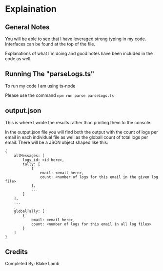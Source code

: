 # Explaination

## General Notes

You will be able to see that I have leveraged strong typing in my code. Interfaces can be found at the top of the file. 

Explanations of what I'm doing and good notes have been included in the code as well.

## Running The "parseLogs.ts"

To run my code I am using ts-node

Please use the command `npm run parse parseLogs.ts`

## output.json

This is where I wrote the results rather than printing them to the console. 

In the output.json file you will find both the output with the count of logs per email in each individual file as well as the globall count of total logs per email. There will be a JSON object shaped like this: 

```
{
    allMessages: [
        logs_id: <id here>,
        tally: [
            {
                email: <email here>,
                count: <number of logs for this email in the given log file>
            },
            ...
        ]
    ],
    ...
    ,
    globalTally: [
        {
            email: <email here>,
            count: <number of logs for this email in all log files>
        }
    ]
}
```

## Credits 

Completed By: Blake Lamb
